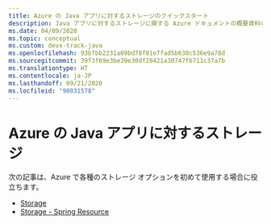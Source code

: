 ```yaml
---
title: Azure の Java アプリに対するストレージのクイックスタート
description: Java アプリに対するストレージに関する Azure ドキュメントの概要資料の一覧です。
ms.date: 04/09/2020
ms.topic: conceptual
ms.custom: devx-track-java
ms.openlocfilehash: 93bfbb2231a69bd78f81e7fad5b638c536e9a78d
ms.sourcegitcommit: 39f3f69e3be39e30df28421a30747f6711c37a7b
ms.translationtype: HT
ms.contentlocale: ja-JP
ms.lasthandoff: 09/21/2020
ms.locfileid: "90831578"
---
```

# <a name="storage-for-java-apps-on-azure"></a>Azure の Java アプリに対するストレージ

次の記事は、Azure で各種のストレージ オプションを初めて使用する場合に役立ちます。

- [Storage](/azure/storage/blobs/storage-quickstart-blobs-java)
- [Storage - Spring Resource](../spring-framework/configure-spring-boot-starter-java-app-with-azure-storage.md)